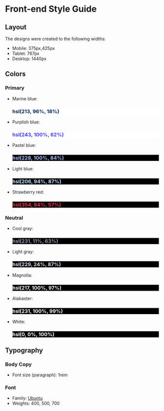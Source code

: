 # Front-end Style Guide

## Layout

The designs were created to the following widths:

- Mobile: 375px,425px
- Tablet: 767px
- Desktop: 1440px

## Colors

### Primary

- Marine blue: <h3 style="color:hsl(213, 96%, 18%); background-color:white">hsl(213, 96%, 18%)</h3>
- Purplish blue: <h3 style="color:hsl(243, 100%, 62%); background-color:white">hsl(243, 100%, 62%)</h3>
- Pastel blue:<h3 style="color:hsl(228, 100%, 84%); background-color:black">hsl(228, 100%, 84%)</h3>
- Light blue:<h3 style="color:hsl(206, 94%, 87%); background-color:black">hsl(206, 94%, 87%)</h3>
- Strawberry red:<h3 style="color:hsl(354, 84%, 57%); background-color:black">hsl(354, 84%, 57%)</h3>

### Neutral

- Cool gray: <h3 style="color:hsl(231, 11%, 63%); background-color:black">hsl(231, 11%, 63%)</h3>
- Light gray: <h3 style="color:hsl(229, 24%, 87%); background-color:black">hsl(229, 24%, 87%)</h3>
- Magnolia:<h3 style="color:hsl(217, 100%, 97%); background-color:black">hsl(217, 100%, 97%)</h3>
- Alabaster:<h3 style="color:hsl(231, 100%, 99%); background-color:black">hsl(231, 100%, 99%)</h3>
- White:<h3 style="color:hsl(0, 0%, 100%); background-color:black">hsl(0, 0%, 100%)</h3>

## Typography

### Body Copy

- Font size (paragraph): 1rem

### Font

- Family: [Ubuntu](https://fonts.google.com/specimen/Ubuntu)
- Weights: 400, 500, 700

